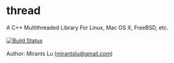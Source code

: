 # thread
A C++ Multithreaded Library For Linux, Mac OS X, FreeBSD, etc.
<br/>
<br/>[![Build Status](https://travis-ci.org/QiumingLu/thread.svg?branch=master)](https://travis-ci.org/QiumingLu/thread)
<br/>
<br/>Author: Mirants Lu (mirantslu@gmail.com) 
